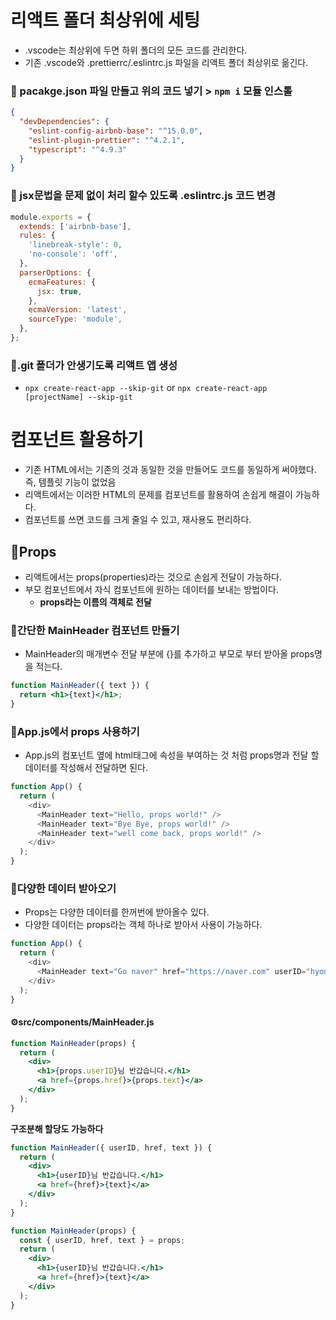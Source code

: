 # 리액트 폴더 최상위에 세팅

- .vscode는 최상위에 두면 하위 폴더의 모든 코드를 관리한다.
- 기존 .vscode와 .prettierrc/.eslintrc.js 파일을 리액트 폴더 최상위로 옮긴다.

### 📕 pacakge.json 파일 만들고 위의 코드 넣기 > `npm i` 모듈 인스톨

```json
{
  "devDependencies": {
    "eslint-config-airbnb-base": "^15.0.0",
    "eslint-plugin-prettier": "^4.2.1",
    "typescript": "^4.9.3"
  }
}
```

### 📕 jsx문법을 문제 없이 처리 할수 있도록 .eslintrc.js 코드 변경

```javascript
module.exports = {
  extends: ['airbnb-base'],
  rules: {
    'linebreak-style': 0,
    'no-console': 'off',
  },
  parserOptions: {
    ecmaFeatures: {
      jsx: true,
    },
    ecmaVersion: 'latest',
    sourceType: 'module',
  },
};
```

### 📕.git 폴더가 안생기도록 리액트 앱 생성

- `npx create-react-app --skip-git` or `npx create-react-app [projectName] --skip-git`

# 컴포넌트 활용하기

- 기존 HTML에서는 기존의 것과 동일한 것을 만들어도 코드를 동일하게 써야했다. 즉, 템플릿 기능이 없었음
- 리액트에서는 이러한 HTML의 문제를 컴포넌트를 활용하여 손쉽게 해결이 가능하다.
- 컴포넌트를 쓰면 코드를 크게 줄일 수 있고, 재사용도 편리하다.

## 📝Props

- 리액트에서는 props(properties)라는 것으로 손쉽게 전달이 가능하다.
- 부모 컴포넌트에서 자식 컴포넌트에 원하는 데이터를 보내는 방법이다.
  - **props라는 이름의 객체로 전달**

### 📕간단한 MainHeader 컴포넌트 만들기

- MainHeader의 매개변수 전달 부분에 {}를 추가하고 부모로 부터 받아올 props명을 적는다.

```jsx
function MainHeader({ text }) {
  return <h1>{text}</h1>;
}
```

### 📕App.js에서 props 사용하기

- App.js의 컴포넌트 옆에 html태그에 속성을 부여하는 것 처럼 props명과 전달 할 데이터를 작성해서 전달하면 된다.

```javascript
function App() {
  return (
    <div>
      <MainHeader text="Hello, props world!" />
      <MainHeader text="Bye Bye, props world!" />
      <MainHeader text="well come back, props world!" />
    </div>
  );
}
```

### 📕다양한 데이터 받아오기

- Props는 다양한 데이터를 한꺼번에 받아올수 있다.
- 다양한 데이터는 props라는 객체 하나로 받아서 사용이 가능하다.

```javascript
function App() {
  return (
    <div>
      <MainHeader text="Go naver" href="https://naver.com" userID="hyonie" />
    </div>
  );
}
```

#### ⚙src/components/MainHeader.js

```jsx
function MainHeader(props) {
  return (
    <div>
      <h1>{props.userID}님 반갑습니다.</h1>
      <a href={props.href}>{props.text}</a>
    </div>
  );
}
```

**구조분해 할당도 가능하다**

```jsx
function MainHeader({ userID, href, text }) {
  return (
    <div>
      <h1>{userID}님 반갑습니다.</h1>
      <a href={href}>{text}</a>
    </div>
  );
}
```

```jsx
function MainHeader(props) {
  const { userID, href, text } = props;
  return (
    <div>
      <h1>{userID}님 반갑습니다.</h1>
      <a href={href}>{text}</a>
    </div>
  );
}
```
